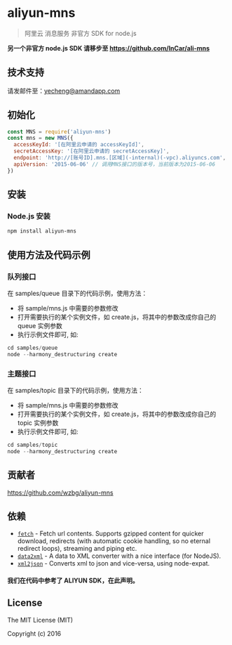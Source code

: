 # aliyun-mns

> 阿里云 消息服务 非官方 SDK for node.js

**另一个非官方 node.js SDK 请移步至 https://github.com/InCar/ali-mns**

## 技术支持
请发邮件至：yecheng@amandapp.com

## 初始化
```javascript
const MNS = require('aliyun-mns')
const mns = new MNS({
  accessKeyId: '[在阿里云申请的 accessKeyId]',
  secretAccessKey: '[在阿里云申请的 secretAccessKey]',
  endpoint: 'http://[账号ID].mns.[区域](-internal)(-vpc).aliyuncs.com',
  apiVersion: '2015-06-06' // 调用MNS接口的版本号，当前版本为2015-06-06
})
```

## 安装
### Node.js 安装
```sh
npm install aliyun-mns
```

## 使用方法及代码示例
### 队列接口
在 samples/queue 目录下的代码示例，使用方法：
 - 将 sample/mns.js 中需要的参数修改
 - 打开需要执行的某个实例文件，如 create.js，将其中的参数改成你自己的 queue 实例参数
 - 执行示例文件即可, 如:

 ```javascript
 cd samples/queue
 node --harmony_destructuring create
 ```

### 主题接口
在 samples/topic 目录下的代码示例，使用方法：
 - 将 sample/mns.js 中需要的参数修改
 - 打开需要执行的某个实例文件，如 create.js，将其中的参数改成你自己的 topic 实例参数
 - 执行示例文件即可, 如:

 ```javascript
 cd samples/topic
 node --harmony_destructuring create
 ```

## 贡献者

https://github.com/wzbg/aliyun-mns

## 依赖
- [`fetch`](https://www.npmjs.com/package/fetch) - Fetch url contents. Supports gzipped content for quicker download, redirects (with automatic cookie handling, so no eternal redirect loops), streaming and piping etc.
- [`data2xml`](https://www.npmjs.com/package/data2xml) - A data to XML converter with a nice interface (for NodeJS).
- [`xml2json`](https://www.npmjs.com/package/xml2json) - Converts xml to json and vice-versa, using node-expat.

#### 我们在代码中参考了 ALIYUN SDK，在此声明。

## License
The MIT License (MIT)

Copyright (c) 2016